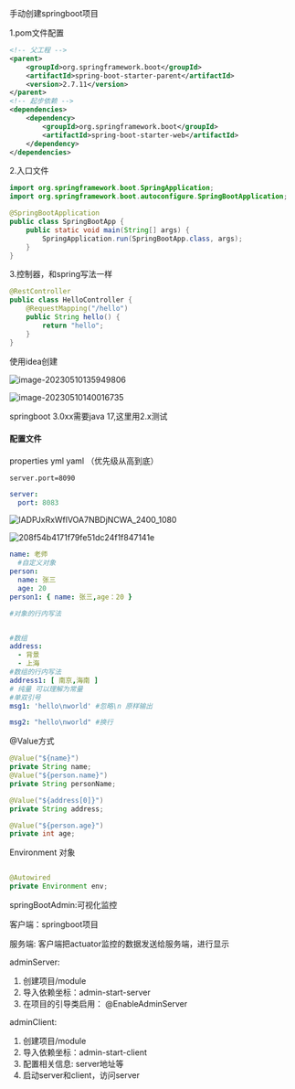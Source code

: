 

手动创建springboot项目

1.pom文件配置

```xml
<!-- 父工程 -->
<parent>
    <groupId>org.springframework.boot</groupId>
    <artifactId>spring-boot-starter-parent</artifactId>
    <version>2.7.11</version>
</parent>
<!-- 起步依赖 -->
<dependencies>
    <dependency>
        <groupId>org.springframework.boot</groupId>
        <artifactId>spring-boot-starter-web</artifactId>
    </dependency>
</dependencies>
```

2.入口文件

```java
import org.springframework.boot.SpringApplication;
import org.springframework.boot.autoconfigure.SpringBootApplication;

@SpringBootApplication
public class SpringBootApp {
    public static void main(String[] args) {
        SpringApplication.run(SpringBootApp.class, args);
    }
}
```

3.控制器，和spring写法一样

```java
@RestController
public class HelloController {
    @RequestMapping("/hello")
    public String hello() {
        return "hello";
    }
}
```

使用idea创建

![image-20230510135949806](C:\Users\wanghui\AppData\Roaming\Typora\typora-user-images\image-20230510135949806.png)

![image-20230510140016735](C:\Users\wanghui\AppData\Roaming\Typora\typora-user-images\image-20230510140016735.png)

springboot 3.0xx需要java 17,这里用2.x测试



#### 配置文件

properties yml yaml （优先级从高到底）

```properties
server.port=8090
```

```yaml
server:
  port: 8083
```

![lADPJxRxWflVOA7NBDjNCWA_2400_1080](C:\Users\wanghui\AppData\Roaming\DingTalk\137570643_v2\ImageFiles\fb\lADPJxRxWflVOA7NBDjNCWA_2400_1080.jpg)

![208f54b4171f79fe51dc24f1f847141e](C:\Users\wanghui\AppData\Roaming\DingTalk\137570643_v2\resource_cache\20\208f54b4171f79fe51dc24f1f847141e.jpg)

```yaml
name: 老师
  #自定义对象
person:
  name: 张三
  age: 20
person1: { name: 张三,age：20 }

#对象的行内写法


#数组
address:
  - 背景
  - 上海
#数组的行内写法
address1: [ 南京,海南 ]
# 纯量 可以理解为常量
#单双引号
msg1: 'hello\nworld' #忽略\n 原样输出

msg2: "hello\nworld" #换行
```

@Value方式

```java
@Value("${name}")
private String name;
@Value("${person.name}")
private String personName;

@Value("${address[0]}")
private String address;

@Value("${person.age}")
private int age;
```

Environment 对象

```java

@Autowired
private Environment env;
```





springBootAdmin:可视化监控

客户端：springboot项目

服务端: 客户端把actuator监控的数据发送给服务端，进行显示

adminServer:

1. 创建项目/module
2. 导入依赖坐标：admin-start-server
3. 在项目的引导类启用： @EnableAdminServer

adminClient:

1. 创建项目/module
2. 导入依赖坐标：admin-start-client
3. 配置相关信息: server地址等
4. 启动server和client，访问server